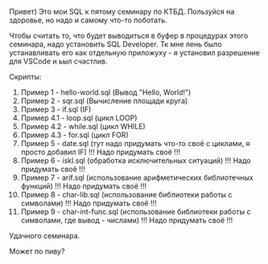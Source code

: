 Привет) 
Это мои SQL к пятому семинару по КТБД.
Пользуйся на здоровье, но надо и самому что-то поботать. 

Чтобы считать то, что будет выводиться в буфер в процедурах этого семинара, надо установить SQL Developer. 
Тк мне лень было устанавливать его как отдельную приложуху - я установил разрешение для VSCode и ьыл счастлив.

Скрипты:
1) Пример 1 - hello-world.sql (Вывод "Hello, World!")
2) Пример 2 - sqr.sql (Вычисление площади круга)
3) Пример 3 - if.sql (IF)
4) Пример 4.1 - loop.sql (цикл LOOP)
5) Пример 4.2 - while.sql (цикл WHILE)
6) Пример 4.3 - for.sql (цикл FOR)
7) Пример 5 - date.sql (тут надо придумать что-то своё с циклами, я просто добавил IF) !!! Надо придумать своё !!!
8) Пример 6 - iskl.sql (обработка исключительных ситуаций) !!! Надо придумать своё !!!
9) Пример 7 - arif.sql (использование арифметических библиотечных функций) !!! Надо придумать своё !!!
10) Пример 8 - char-lib.sql (использование библиотеки работы с символами) !!! Надо придумать своё !!!
11) Пример 9 - char-int-func.sql (использование библиотеки работы с символами, где вывод - числами) !!! Надо придумать своё !!!

Удачного семинара.

Может по пиву?